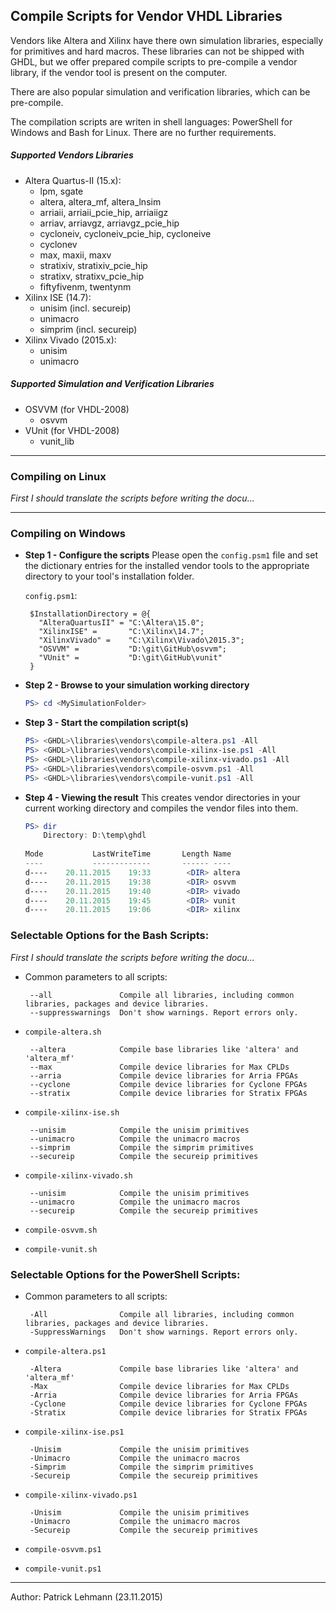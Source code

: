 ## Compile Scripts for Vendor VHDL Libraries

Vendors like Altera and Xilinx have there own simulation libraries, especially for primitives and hard macros. These libraries can not be shipped with GHDL, but we offer prepared compile scripts to pre-compile a vendor library, if the vendor tool is present on the computer.

There are also popular simulation and verification libraries, which can be pre-compile.

The compilation scripts are writen in shell languages: PowerShell for Windows and Bash for Linux. There are no further requirements.

##### Supported Vendors Libraries

 - Altera Quartus-II (15.x):
     - lpm, sgate
     - altera, altera_mf, altera_lnsim
     - arriaii, arriaii_pcie_hip, arriaiigz
     - arriav, arriavgz, arriavgz_pcie_hip
     - cycloneiv, cycloneiv_pcie_hip, cycloneive
     - cyclonev
     - max, maxii, maxv
     - stratixiv, stratixiv_pcie_hip
     - stratixv, stratixv_pcie_hip
     - fiftyfivenm, twentynm
 - Xilinx ISE (14.7):
     - unisim (incl. secureip)
     - unimacro
     - simprim (incl. secureip)
 - Xilinx Vivado (2015.x):
     - unisim
     - unimacro

##### Supported Simulation and Verification Libraries

 - OSVVM (for VHDL-2008)
     - osvvm 
 - VUnit (for VHDL-2008)
     - vunit_lib 
 
---------------------------------------------------------------------
### Compiling on Linux

*First I should translate the scripts before writing the docu...*

---------------------------------------------------------------------
### Compiling on Windows

 - **Step 1 - Configure the scripts**
    Please open the `config.psm1` file and set the dictionary entries for the installed
    vendor tools to the appropriate directory to your tool's installation folder.
    
    `config.psm1`:

        $InstallationDirectory = @{
          "AlteraQuartusII" = "C:\Altera\15.0";
          "XilinxISE" =       "C:\Xilinx\14.7";
          "XilinxVivado" =    "C:\Xilinx\Vivado\2015.3";
          "OSVVM" =           "D:\git\GitHub\osvvm";
          "VUnit" =           "D:\git\GitHub\vunit"
        }

 - **Step 2 - Browse to your simulation working directory**
    ```PowerShell
    PS> cd <MySimulationFolder>
    ```

 - **Step 3 - Start the compilation script(s)**
    ```PowerShell
    PS> <GHDL>\libraries\vendors\compile-altera.ps1 -All
    PS> <GHDL>\libraries\vendors\compile-xilinx-ise.ps1 -All
    PS> <GHDL>\libraries\vendors\compile-xilinx-vivado.ps1 -All
    PS> <GHDL>\libraries\vendors\compile-osvvm.ps1 -All
    PS> <GHDL>\libraries\vendors\compile-vunit.ps1 -All
    ```

 - **Step 4 - Viewing the result**
    This creates vendor directories in your current working directory and compiles the vendor files into them.

    ```PowerShell
    PS> dir
        Directory: D:\temp\ghdl
     
    Mode           LastWriteTime       Length Name
    ----           -------------       ------ ----
    d----    20.11.2015    19:33        <DIR> altera
    d----    20.11.2015    19:38        <DIR> osvvm
    d----    20.11.2015    19:40        <DIR> vivado
    d----    20.11.2015    19:45        <DIR> vunit
    d----    20.11.2015    19:06        <DIR> xilinx
    ```

### Selectable Options for the Bash Scripts:

*First I should translate the scripts before writing the docu...*

 - Common parameters to all scripts:

        --all               Compile all libraries, including common libraries, packages and device libraries.
        --suppresswarnings	Don't show warnings. Report errors only.
 - `compile-altera.sh`

        --altera            Compile base libraries like 'altera' and 'altera_mf'
        --max               Compile device libraries for Max CPLDs 
        --arria             Compile device libraries for Arria FPGAs
        --cyclone           Compile device libraries for Cyclone FPGAs
        --stratix           Compile device libraries for Stratix FPGAs

 - `compile-xilinx-ise.sh`

        --unisim            Compile the unisim primitives
        --unimacro          Compile the unimacro macros
        --simprim           Compile the simprim primitives
        --secureip          Compile the secureip primitives
 - `compile-xilinx-vivado.sh`

        --unisim            Compile the unisim primitives
        --unimacro          Compile the unimacro macros
        --secureip          Compile the secureip primitives
 - `compile-osvvm.sh`
 - `compile-vunit.sh`

### Selectable Options for the PowerShell Scripts:

 - Common parameters to all scripts:

        -All                Compile all libraries, including common libraries, packages and device libraries.
        -SuppressWarnings	Don't show warnings. Report errors only.
 - `compile-altera.ps1`

        -Altera             Compile base libraries like 'altera' and 'altera_mf'
        -Max                Compile device libraries for Max CPLDs 
        -Arria              Compile device libraries for Arria FPGAs
        -Cyclone            Compile device libraries for Cyclone FPGAs
        -Stratix            Compile device libraries for Stratix FPGAs
 - `compile-xilinx-ise.ps1`

        -Unisim             Compile the unisim primitives
        -Unimacro           Compile the unimacro macros
        -Simprim            Compile the simprim primitives
        -Secureip           Compile the secureip primitives
 - `compile-xilinx-vivado.ps1`

        -Unisim             Compile the unisim primitives
        -Unimacro           Compile the unimacro macros
        -Secureip           Compile the secureip primitives
 - `compile-osvvm.ps1`
 - `compile-vunit.ps1`

------------------------
Author: Patrick Lehmann (23.11.2015)

